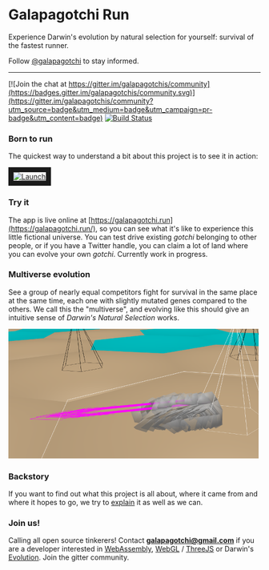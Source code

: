 # Galapagotchi Run

Experience Darwin's evolution by natural selection for yourself: survival of the fastest runner.

Follow [@galapagotchi](https://twitter.com/galapagotchi) to stay informed.

---

[![Join the chat at https://gitter.im/galapagotchis/community](https://badges.gitter.im/galapagotchis/community.svg)](https://gitter.im/galapagotchis/community?utm_source=badge&utm_medium=badge&utm_campaign=pr-badge&utm_content=badge)
[![Build Status](https://travis-ci.com/beautiful-code-bv/galapagotchi.svg?branch=master)](https://travis-ci.com/beautiful-code-bv/galapagotchi)

### Born to run

The quickest way to understand a bit about this project is to see it in action:

<a href="http://www.youtube.com/watch?feature=player_embedded&v=1ksohcGrWeM&" target="_blank">
<img src="http://img.youtube.com/vi/1ksohcGrWeM/0.jpg" alt="Launch"  border="10" />
</a>

### Try it 

The app is live online at [https://galapagotchi.run](https://galapagotchi.run/), so you can see what it's like to experience this little fictional universe. You can test drive existing *gotchi* belonging to other people, or if you have a Twitter handle, you can claim a lot of land where you can evolve your own *gotchi*. Currently work in progress.

### Multiverse evolution

See a group of nearly equal competitors fight for survival in the same place at the same time, each one with slightly mutated genes compared to the others. We call this the "multiverse", and evolving like this should give an intuitive sense of *Darwin's Natural Selection* works.

![Multiverse Evolution](client/public/about/media/multiverse-evolution.png)

### Backstory

If you want to find out what this project is all about, where it came from and where it hopes to go, we try to [explain](client/public/about/index.md) it as well as we can.

### Join us!
 
Calling all open source tinkerers! Contact **galapagotchi@gmail.com** if you are a developer interested in [WebAssembly](https://webassembly.org/), [WebGL](https://en.wikipedia.org/wiki/WebGL) / [ThreeJS](https://threejs.org/) or Darwin's [Evolution](https://en.wikipedia.org/wiki/Darwin%27s_Dangerous_Idea). Join the gitter community.
